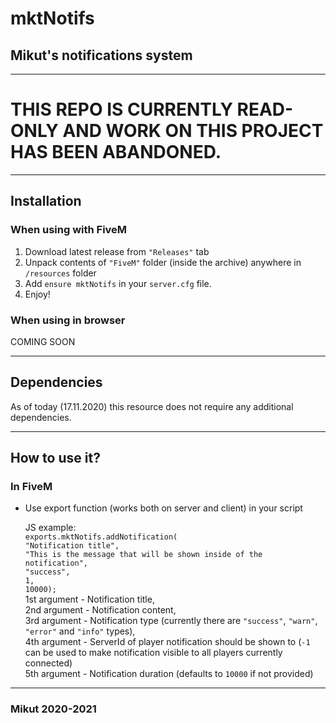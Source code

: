 # mktNotifs

## Mikut's notifications system

---

# THIS REPO IS CURRENTLY READ-ONLY AND WORK ON THIS PROJECT HAS BEEN ABANDONED.

---

## Installation

### When using with FiveM

1. Download latest release from `"Releases"` tab
2. Unpack contents of `"FiveM"` folder (inside the archive) anywhere in `/resources` folder
3. Add `ensure mktNotifs` in your `server.cfg` file.
4. Enjoy!

### When using in browser

COMING SOON

---

## Dependencies

As of today (17.11.2020) this resource does not require any additional dependencies.

---

## How to use it?

### In FiveM

- Use export function (works both on server and client) in your script  
  
    JS example:  
    ```exports.mktNotifs.addNotification(```  
    ```"Notification title",```  
    ```"This is the message that will be shown inside of the notification",```  
    ```"success",```  
    ```1,```  
    ```10000);```  
    1st argument - Notification title,  
    2nd argument - Notification content,  
    3rd argument - Notification type (currently there are `"success"`, `"warn"`, `"error"` and `"info"` types),  
    4th argument - ServerId of player notification should be shown to (`-1` can be used to make notification visible to all players currently connected)  
    5th argument - Notification duration (defaults to `10000` if not provided)

---

### Mikut 2020-2021
